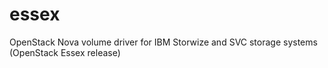 essex
=====

OpenStack Nova volume driver for IBM Storwize and SVC storage systems (OpenStack Essex release)